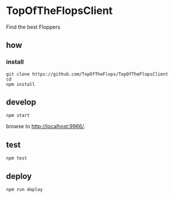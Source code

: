 
# TopOfTheFlopsClient

Find the best Floppers

## how

### install

```
git clone https://github.com/TopOfTheFlops/TopOfTheFlopsClient
cd 
npm install
```

## develop

```
npm start
```

browse to <http://localhost:9966/>.

## test

```
npm test
```

## deploy

```
npm run deploy
```
